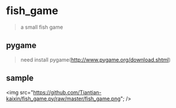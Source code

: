 # fish_game
>a small fish game<br>
## pygame
>need install pygame(http://www.pygame.org/download.shtml)<br>
## sample
<img src="https://github.com/Tiantian-kaixin/fish_game.py/raw/master/fish_game.png"; />
